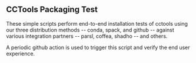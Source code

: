 CCTools Packaging Test
-----------------------

These simple scripts perform end-to-end installation tests of cctools
using our three distribution methods -- conda, spack, and github --
against various integration partners -- parsl, coffea, shadho -- and others.

A periodic github action is used to trigger this script and verify
the end user experience.

